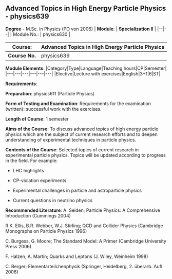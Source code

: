 ## Advanced Topics in High Energy Particle Physics - physics639

**Degree** - M.Sc. in Physics (PO von 2006)
| **Module**: | **Specialization II** |
|--|--|
| Module No.: | physics630 |

| **Course**: | Advanced Topics in High Energy Particle Physics |
|------|------|
| **Course No.** | physics639 |

**Module Elements**:
|Category|Type|Language|Teaching hours|CP|Semester|
|---|---|---|---|---|---|
|Elective|Lecture with exercises|English|3+1|6|ST|

**Requirements**:


**Preparation**:
physics611 (Particle Physics)

**Form of Testing and Examination**:
Requirements for the examination (written): successful work with the exercises.

**Length of Course**:
1 semester

**Aims of the Course**:
To discuss advanced topics of high energy particle physics which are the subject of current research efforts and to deepen understanding of experimental techniques in particle physics.

**Contents of the Course**:
Selected topics of current research in experimental particle physics. Topics will be updated according to progress in the field. For example:

- LHC highlights

- CP-violation experiments

- Experimental challenges in particle and astroparticle physics

- Current questions in neutrino physics

**Recommended Literature**:
A. Seiden; Particle Physics: A Comprehensive Introduction (Cummings 2004)

R.K. Ellis, B.R. Webber, W.J. Stirling; QCD and Collider Physics (Cambridge Monographs on Particle Physics 1996)

C. Burgess, G. Moore; The Standard Model: A Primer (Cambridge University Press 2006)

F. Halzen, A. Martin; Quarks and Leptons (J. Wiley, Weinheim 1998)

C. Berger; Elementarteilchenphysik (Springer, Heidelberg, 2. überarb. Aufl. 2006)


